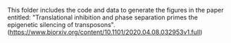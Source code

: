 
This folder includes the code and data to generate the figures in the paper entitled: "Translational inhibition and phase separation primes the epigenetic silencing of transposons".
(https://www.biorxiv.org/content/10.1101/2020.04.08.032953v1.full)
